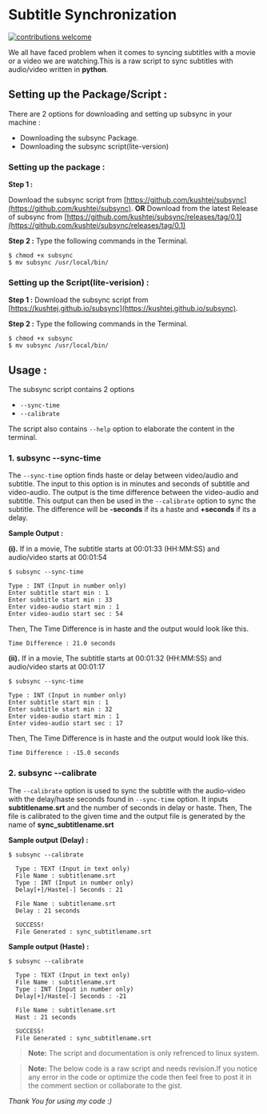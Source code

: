 
# Subtitle Synchronization

[![contributions welcome](https://img.shields.io/badge/contributions-welcome-brightgreen.svg?style=flat)]()

We all have faced problem when it comes to syncing subtitles with a movie or a video we are watching.This is a raw script to sync subtitles with audio/video written in **python**.

## Setting up the Package/Script :  

There are 2 options for downloading and setting up subsync in your machine :

 - Downloading the subsync Package.
 - Downloading the subsync script(lite-version)
 
 ### Setting up the package :

**Step 1 :** 

Download the subsync script from [https://github.com/kushtej/subsync](https://github.com/kushtej/subsync).
**OR**
Download from the latest Release of subsync from [https://github.com/kushtej/subsync/releases/tag/0.1](https://github.com/kushtej/subsync/releases/tag/0.1)

**Step 2 :** Type the following commands in the Terminal.

```
$ chmod +x subsync
$ mv subsync /usr/local/bin/
```
 ### Setting up the Script(lite-verision) :

**Step 1 :** Download the subsync script from [https://kushtej.github.io/subsync](https://kushtej.github.io/subsync).

**Step 2 :** Type the following commands in the Terminal.
```
$ chmod +x subsync
$ mv subsync /usr/local/bin/
```
## Usage :

The subsync script contains 2 options
-  `--sync-time`
-  `--calibrate`

The script also contains `--help` option to elaborate the content in the terminal.

### 1. subsync --sync-time
  
The `--sync-time` option finds haste or delay between video/audio and subtitle. The input to this option is in minutes and seconds of subtitle and video-audio. The output is the time difference between the video-audio and subtitle. This output can then be used in the `--calibrate` option to sync the subtitle. The difference will be **-seconds** if its a haste and **+seconds** if its a delay.

  

**Sample Output :**

**(i).** If in a movie, The subtitle starts at 00:01:33 (HH:MM:SS) and audio/video starts at 00:01:54
```
$ subsync --sync-time

Type : INT (Input in number only)
Enter subtitle start min : 1
Enter subtitle start min : 33
Enter video-audio start min : 1
Enter video-audio start sec : 54
```
Then, The Time Difference is in haste and the output would look like this.
```
Time Difference : 21.0 seconds
```

**(ii).** If in a movie, The subtitle starts at 00:01:32 (HH:MM:SS) and audio/video starts at 00:01:17

```
$ subsync --sync-time

Type : INT (Input in number only)
Enter subtitle start min : 1
Enter subtitle start min : 32
Enter video-audio start min : 1
Enter video-audio start sec : 17
```
Then, The Time Difference is in haste and the output would look like this.
```
Time Difference : -15.0 seconds
```
### 2. subsync --calibrate

The `--calibrate` option is used to sync the subtitle with the audio-video with the delay/haste seconds found in `--sync-time` option. It inputs **subtitlename.srt** and the number of seconds in delay or haste.
Then, The file is calibrated to the given time and the output file is generated by the name of **sync_subtitlename.srt** 

**Sample output (Delay) :**

```
$ subsync --calibrate

  Type : TEXT (Input in text only)
  File Name : subtitlename.srt
  Type : INT (Input in number only)
  Delay[+]/Haste[-] Seconds : 21

  File Name : subtitlename.srt
  Delay : 21 seconds

  SUCCESS!
  File Generated : sync_subtitlename.srt
```

**Sample output (Haste) :**

```
$ subsync --calibrate

  Type : TEXT (Input in text only)
  File Name : subtitlename.srt
  Type : INT (Input in number only)
  Delay[+]/Haste[-] Seconds : -21

  File Name : subtitlename.srt
  Hast : 21 seconds

  SUCCESS!
  File Generated : sync_subtitlename.srt
```

> **Note:** The script and documentation is only refrenced to linux system.

> **Note:** The below code is a raw script and needs revision.If you notice any error in the code or optimize the code then feel free to post it in the comment section or collaborate to the gist.

*Thank You for using my code :)*
